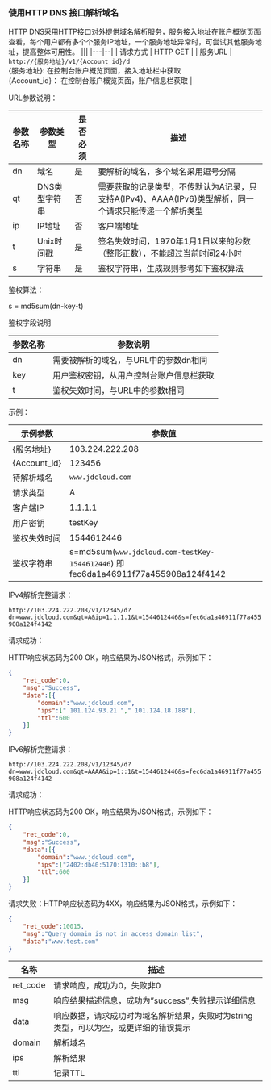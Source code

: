### 使用HTTP DNS 接口解析域名

HTTP DNS采用HTTP接口对外提供域名解析服务，服务接入地址在账户概览页面查看，每个用户都有多个个服务IP地址，一个服务地址异常时，可尝试其他服务地址，提高整体可用性。
|||
|---|--|
| 请求方式 | HTTP GET |
| 服务URL  | `http://{服务地址}/v1/{Account_id}/d` <br> {服务地址}: 在控制台账户概览页面，接入地址栏中获取 <br> {Account_id}： 在控制台账户概览页面，账户信息栏获取 |

URL参数说明：

| 参数名称 | 参数类型   | 是否必须 | 描述                                                                     |
| -------- | ---------- | -------- | ------------------------------------------------------------------------ |
| dn       | 域名       | 是       | 要解析的域名，多个域名采用逗号分隔                                       |
| qt       | DNS类型字符串 | 否       | 需要获取的记录类型，不传默认为A记录，只支持A(IPv4)、AAAA(IPv6)类型解析，同一个请求只能传递一个解析类型   |
| ip       | IP地址     | 否       | 客户端地址                                                               |
| t        | Unix时间戳 | 是       | 签名失效时间，1970年1月1日以来的秒数（整形正数），不能超过当前时间24小时 |
| s        | 字符串     | 是       | 鉴权字符串，生成规则参考如下鉴权算法                                     |


鉴权算法：

s = md5sum(dn-key-t)

鉴权字段说明

| 参数名称  | 参数说明 |
| --- | ----------- |
| dn  | 需要被解析的域名，与URL中的参数dn相同    |
| key | 用户鉴权密钥，从用户控制台账户信息栏获取 |
| t   | 鉴权失效时间，与URL中的参数t相同         |

示例：

| 示例参数      | 参数值                                                                         |
| ------------ | -----------------------------------------------------------------------------|
| {服务地址}    | 103.224.222.208                                                               |
| {Account_id} | 123456                                                                         |
| 待解析域名    | `www.jdcloud.com` |
| 请求类型      | A                                                                                |
| 客户端IP     | 1.1.1.1                                                                          |
| 用户密钥      | testKey                                                                          |
| 鉴权失效时间  | 1544612446                                                                        |
| 鉴权字符串    | s=md5sum(`www.jdcloud.com-testKey-1544612446`)   即fec6da1a46911f77a455908a124f4142 |

IPv4解析完整请求：

`http://103.224.222.208/v1/12345/d?dn=www.jdcloud.com&qt=A&ip=1.1.1.1&t=1544612446&s=fec6da1a46911f77a455908a124f4142`
 
请求成功：

HTTP响应状态码为200 OK，响应结果为JSON格式，示例如下：
```json
{
    "ret_code":0,
    "msg":"Success",
    "data":[{
        "domain":"www.jdcloud.com",
        "ips":[" 101.124.93.21 "," 101.124.18.188"],
        "ttl":600
    }]
}
```

IPv6解析完整请求：

`http://103.224.222.208/v1/12345/d?dn=www.jdcloud.com&qt=AAAA&ip=1::1&t=1544612446&s=fec6da1a46911f77a455908a124f4142`
 
请求成功：

HTTP响应状态码为200 OK，响应结果为JSON格式，示例如下：
```json
{
    "ret_code":0,
    "msg":"Success",
    "data":[{
        "domain":"www.jdcloud.com",
        "ips":["2402:db40:5170:1310::b8"],
        "ttl":600
    }]
}
```

请求失败：HTTP响应状态码为4XX，响应结果为JSON格式，示例如下：
```json
{
    "ret_code":10015,
    "msg":"Query domain is not in access domain list",
    "data":"www.test.com"
}
```

| 名称     | 描述                                                                                 |
| -------- | ------------------------------------------------------------------------------------ |
| ret_code | 请求响应，成功为0，失败非0                                                           |
| msg      | 响应结果描述信息，成功为”success”,失败提示详细信息                                   |
| data     | 响应数据，请求成功时为域名解析结果，失败时为string类型，可以为空，或更详细的错误提示 |
| domain   | 解析域名                                                                             |
| ips      | 解析结果                                                                             |
| ttl      | 记录TTL                                                                              |
